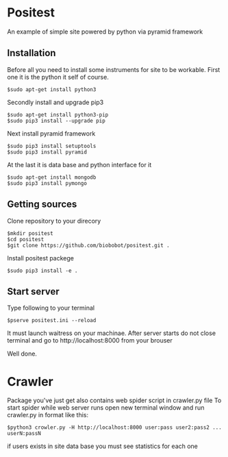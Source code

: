Positest
========

An example of simple site powered by python via pyramid framework

Installation
------------

Before all you need to install some instruments for site to be workable.
First one it is the python it self of course.

    $sudo apt-get install python3
    
Secondly  install and upgrade pip3

    $sudo apt-get install python3-pip 
    $sudo pip3 install --upgrade pip
    
Next install pyramid framework 

    $sudo pip3 install setuptools
    $sudo pip3 install pyramid
  
At the last it is data base and python interface for it

    $sudo apt-get install mongodb
    $sudo pip3 install pymongo

Getting sources
---------------

Clone repository to your direcory

    $mkdir positest
    $cd positest
    $git clone https://github.com/biobobot/positest.git .
    
Install positest packege

    $sudo pip3 install -e .
    
Start server
------------

Type following to your terminal

    $pserve positest.ini --reload

It  must launch waitress on your machinae.
After server starts do not close terminal and go to http://localhost:8000 from your brouser


Well done.

Crawler
=======

Package you've just get also contains web spider script in crawler.py file
To start spider while web server runs open new terminal window and run crawler.py in format like this:

    $python3 crowler.py -H http://localhost:8000 user:pass user2:pass2 ... userN:passN
    
if users exists in site data base you must see statistics for each one

